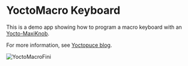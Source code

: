 # YoctoMacro Keyboard

This is a demo app showing how to program a macro keyboard with an [Yocto-MaxiKnob](https://www.yoctopuce.com/FR/products/capteurs-electriques-usb/yocto-maxiknob).

For more information, see [Yoctopuce blog](https://www.yoctopuce.com/FR/article/un-clavier-macro-facon-yoctopuce).

![YoctoMacroFini](https://github.com/yoctopuce-examples/yoctomacro/assets/166706028/bc291182-ccab-4c40-a111-1ee8b70d3e50)

